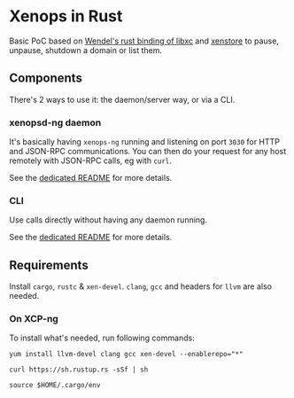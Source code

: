 # Xenops in Rust

Basic PoC based on [Wendel's rust binding of libxc](https://github.com/Wenzel/xenctrl-sys) and [xenstore](https://github.com/Wenzel/xenstore-sys) to pause, unpause, shutdown a domain or list them.

## Components

There's 2 ways to use it: the daemon/server way, or via a CLI.

### xenopsd-ng daemon

It's basically having `xenops-ng` running and listening on port `3030` for HTTP and JSON-RPC communications. You can then do your request for any host remotely with JSON-RPC calls, eg with `curl`.

See the [dedicated README](daemon/README.md) for more details.

### CLI

Use calls directly without having any daemon running.

See the [dedicated README](cli/README.md) for more details.

## Requirements

Install `cargo`, `rustc` & `xen-devel`. `clang`, `gcc` and headers for `llvm` are also needed.

### On XCP-ng

To install what's needed, run following commands:
```
yum install llvm-devel clang gcc xen-devel --enablerepo="*"

curl https://sh.rustup.rs -sSf | sh

source $HOME/.cargo/env
```
